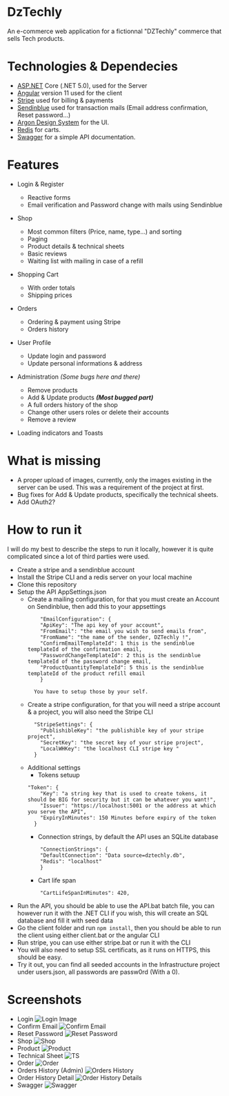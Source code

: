 # DzTechly
An e-commerce web application for a fictionnal "DZTechly" commerce that sells Tech products.

# Technologies & Dependecies
* [ASP.NET](https://dotnet.microsoft.com/apps/aspnet) Core (.NET 5.0), used for the Server
* [Angular](https://angular.io/) version 11 used for the client
* [Stripe](https://stripe.com/) used for billing & payments
* [Sendinblue](https://www.sendinblue.com/) used for transaction mails (Email address confirmation, Reset password...)
* [Argon Design System](https://demos.creative-tim.com/argon-design-system-angular/#/home) for the UI.
* [Redis](https://redis.io/) for carts.
* [Swagger](https://swagger.io/) for a simple API documentation.

# Features
* Login & Register 
  * Reactive forms
  * Email verification and Password change with mails using Sendinblue

* Shop 
  * Most common filters (Price, name, type...) and sorting
  * Paging
  * Product details & technical sheets
  * Basic reviews
  * Waiting list with mailing in case of a refill
  
* Shopping Cart 
  * With order totals
  * Shipping prices

* Orders
  * Ordering & payment using Stripe
  * Orders history
  
* User Profile
  * Update login and password
  * Update personal informations & address
 
* Administration _(Some bugs here and there)_
  * Remove products
  * Add & Update products _**(Most bugged part)**_
  * A full orders history of the shop
  * Change other users roles or delete their accounts
  * Remove a review

* Loading indicators and Toasts 
  
# What is missing

* A proper upload of images, currently, only the images existing in the server can be used. This was a requirement of the project at first.
* Bug fixes for Add & Update products, specifically the technical sheets.
* Add OAuth2?

# How to run it
I will do my best to describe the steps to run it locally, however it is quite complicated since a lot of third parties were used.

* Create a stripe and a sendinblue account
* Install the Stripe CLI and a redis server on your local machine
* Clone this repository
* Setup the API AppSettings.json
  * Create a mailing configuration, for that you must create an Account on Sendinblue, then add this to your appsettings
    ```
        "EmailConfiguration": {
        "ApiKey": "The api key of your account",
        "FromEmail": "the email you wish to send emails from",
        "FromName": "the name of the sender, DZTechly !",
        "ConfirmEmailTemplateId": 1 this is the sendinblue templateId of the confirmation email,
        "PasswordChangeTemplateId": 2 this is the sendinblue templateId of the password change email,
        "ProductQuantityTemplateId": 5 this is the sendinblue templateId of the product refill email
        }
      
      You have to setup those by your self.
    ```
  * Create a stripe configuration, for that you will need a stripe account & a project, you will also need the Stripe CLI
    ```
      "StripeSettings": {
        "PublishibleKey": "the publishible key of your stripe project",
        "SecretKey": "the secret key of your stripe project",
        "LocalWHKey": "the localhost CLI stripe key "
      }
    ```
  * Additional settings
    * Tokens setuup
    ```
    "Token": {
        "Key": "a string key that is used to create tokens, it should be BIG for security but it can be whatever you want!",
        "Issuer": "https://localhost:5001 or the address at which you serve the API",
        "ExpiryInMinutes": 150 Minutes before expiry of the token
      }
    ```
    * Connection strings, by default the API uses an SQLite database
    ```
        "ConnectionStrings": {
        "DefaultConnection": "Data source=dztechly.db",
        "Redis": "localhost"
        }
    ```
    * Cart life span
    ```
        "CartLifeSpanInMinutes": 420,
    ```
* Run the API, you should be able to use the API.bat batch file, you can however run it with the .NET CLI if you wish, this will create an SQL database and fill it with seed data
* Go the client folder and run `npm install`, then you should be able to run the client using either client.bat or the angular CLI
* Run stripe, you can use either stripe.bat or run it with the CLI
* You will also need to setup SSL certificats, as it runs on HTTPS, this should be easy.
* Try it out, you can find all seeded accounts in the Infrastructure project under users.json, all passwords are passw0rd (With a 0).
# Screenshots
* Login
![Login Image](https://github.com/ZakariaDjebbes/DzTechly/blob/master/Screenshots/Login.png)
* Confirm Email
![Confirm Email](https://github.com/ZakariaDjebbes/DzTechly/blob/master/Screenshots/Confirm%20Mail.png)
* Reset Password
![Reset Password](https://github.com/ZakariaDjebbes/DzTechly/blob/master/Screenshots/Reset%20Password.png)
* Shop
![Shop](https://github.com/ZakariaDjebbes/DzTechly/blob/master/Screenshots/Shop.png)
* Product
![Product](https://github.com/ZakariaDjebbes/DzTechly/blob/master/Screenshots/Product.png)
* Technical Sheet
![TS](https://github.com/ZakariaDjebbes/DzTechly/blob/master/Screenshots/TechnicalSheet.png)
* Order
![Order](https://github.com/ZakariaDjebbes/DzTechly/blob/master/Screenshots/Order.png)
* Orders History (Admin)
![Orders History](https://github.com/ZakariaDjebbes/DzTechly/blob/master/Screenshots/OrdersHistory.png)
* Order History Detail
![Order History Details](https://github.com/ZakariaDjebbes/DzTechly/blob/master/Screenshots/Order-History-Details.png)
* Swagger
![Swagger](https://github.com/ZakariaDjebbes/DzTechly/blob/master/Screenshots/Swagger.png)
